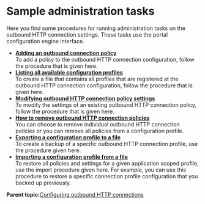# Sample administration tasks 

Here you find some procedures for running administration tasks on the outbound HTTP connection settings. These tasks use the portal configuration engine interface.

-   **[Adding an outbound connection policy ](../dev-portlet/outbhttp_cfgsmptsk_add_ob_conn_plcy.md)**  
To add a policy to the outbound HTTP connection configuration, follow the procedure that is given here.
-   **[Listing all available configuration profiles ](../dev-portlet/outbhttp_cfgsmptsk_list_all_cfg_prfls.md)**  
To create a file that contains all profiles that are registered at the outbound HTTP connection configuration, follow the procedure that is given here.
-   **[Modifying outbound HTTP connection policy settings ](../dev-portlet/outbhttp_cfgsmptsk_modf_conn_setngs.md)**  
To modify the settings of an existing outbound HTTP connection policy, follow the procedure that is given here.
-   **[How to remove outbound HTTP connection policies ](../dev-portlet/outbhttp_cfgsmptsk_remove_policy.md)**  
You can choose to remove individual outbound HTTP connection policies or you can remove all policies from a configuration profile.
-   **[Exporting a configuration profile to a file ](../dev-portlet/outbhttp_cfgsmptsk_export_policy2file.md)**  
To create a backup of a specific outbound HTTP connection profile, use the procedure given here.
-   **[Importing a configuration profile from a file ](../dev-portlet/outbhttp_cfgsmptsk_restore_import_policy_profile.md)**  
To restore all policies and settings for a given application scoped profile, use the import procedure given here. For example, you can use this procedure to restore a specific connection profile configuration that you backed up previously.

**Parent topic:**[Configuring outbound HTTP connections ](../dev-portlet/outbhttp_cfg_oh_conns.md)

